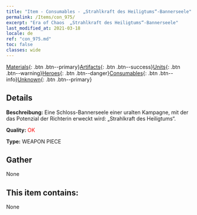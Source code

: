 ```yaml
---
title: "Item - Consumables - „Strahlkraft des Heiligtums“-Bannerseele"
permalink: /Items/con_975/
excerpt: "Era of Chaos  „Strahlkraft des Heiligtums“-Bannerseele"
last_modified_at: 2021-03-18
locale: de
ref: "con_975.md"
toc: false
classes: wide
---
```

 [Materials](/de/Items/){: .btn .btn--primary}[Artifacts](/de/Items/Artifacts/){: .btn .btn--success}[Units](/de/Items/Units/){: .btn .btn--warning}[Heroes](/de/Items/Heroes/){: .btn .btn--danger}[Consumables](/de/Items/Consumables/){: .btn .btn--info}[Unknown](/de/Items/Unknown/){: .btn .btn--primary}

## Details
 **Beschreibung:** Eine Schloss-Bannerseele einer uralten Kampagne, mit der das Potenzial der Richterin erweckt wird: „Strahlkraft des Heiligtums“.

 **Quality:** <span style="color: #FF0000">OK</span>

 **Type:** WEAPON PIECE

## Gather

  None

## This item contains:

  None

